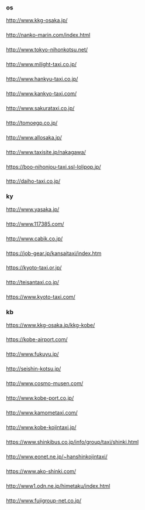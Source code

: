
### os
http://www.kkg-osaka.jp/
###
http://nanko-marin.com/index.html
###
http://www.tokyo-nihonkotsu.net/
###
http://www.milight-taxi.co.jp/
###
http://www.hankyu-taxi.co.jp/
###
http://www.kankyo-taxi.com/
###
http://www.sakurataxi.co.jp/
###
http://tomoegp.co.jp/
###
http://www.allosaka.jp/
###
http://www.taxisite.jp/nakagawa/
###
https://boo-nihonjou-taxi.ssl-lolipop.jp/
###
http://daiho-taxi.co.jp/


### ky
http://www.yasaka.jp/
###
http://www.117385.com/
###
http://www.cabik.co.jp/
###
https://job-gear.jp/kansaitaxi/index.htm
###
https://kyoto-taxi.or.jp/
###
http://teisantaxi.co.jp/
###
https://www.kyoto-taxi.com/



### kb
https://www.kkg-osaka.jp/kkg-kobe/

###
https://kobe-airport.com/
###
http://www.fukuyu.jp/
###
http://seishin-kotsu.jp/
###
http://www.cosmo-musen.com/
###
http://www.kobe-port.co.jp/
###
http://www.kamometaxi.com/
###
http://www.kobe-kojintaxi.jp/
###
https://www.shinkibus.co.jp/info/group/taxi/shinki.html
###
http://www.eonet.ne.jp/~hanshinkojintaxi/
###
https://www.ako-shinki.com/
###
http://www1.odn.ne.jp/himetaku/index.html
###
http://www.fujigroup-net.co.jp/
###

###

###

###

###

###

###

###

###

